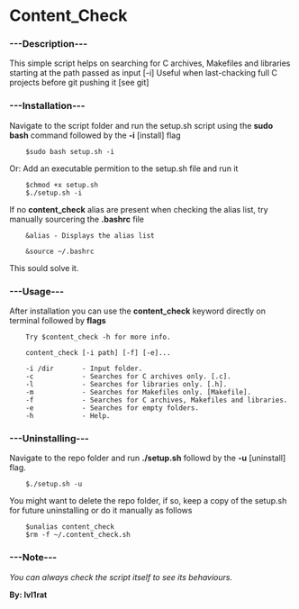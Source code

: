 # Content_Check


###	---Description---

This simple script helps on searching for C archives, Makefiles and libraries starting at the path passed as input [-i]
Useful when last-chacking full C projects before git pushing it [see git]

###	---Installation---

Navigate to the script folder and run the setup.sh script using the **sudo bash** command followed by the **-i** [install] flag
```	
	$sudo bash setup.sh -i
```

Or: Add an executable permition to the setup.sh file and run it
```
	$chmod +x setup.sh
	$./setup.sh -i
```
If no **content_check** alias are present when checking the alias list, try manually sourcering the **.bashrc** file
```
	&alias - Displays the alias list
```
```
	&source ~/.bashrc
```
This sould solve it.

###	---Usage---

After installation you can use the **content_check** keyword directly on terminal followed by **flags**
```
	Try $content_check -h for more info.
```
```
	content_check [-i path] [-f] [-e]...

	-i /dir       - Input folder.
	-c            - Searches for C archives only. [.c].
	-l            - Searches for libraries only. [.h].
	-m            - Searches for Makefiles only. [Makefile].
	-f            - Searches for C archives, Makefiles and libraries.
	-e            - Searches for empty folders.
	-h            - Help.
```

###	---Uninstalling---

Navigate to the repo folder and run **./setup.sh** followd by the **-u** [uninstall] flag.
```
	$./setup.sh -u
```
You might want to delete the repo folder, if so, keep a copy of the setup.sh for future uninstalling or do it manually as follows
```
	$unalias content_check
	$rm -f ~/.content_check.sh
```

###	---Note---

*You can always check the script itself to see its behaviours.*




**By: lvl1rat**
